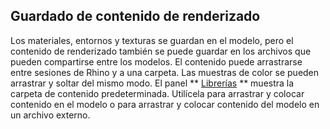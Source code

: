 
## Guardado de contenido de renderizado
Los materiales, entornos y texturas se guardan en el modelo, pero el contenido de renderizado también se puede guardar en los archivos que pueden compartirse entre los modelos. El contenido puede arrastrarse entre sesiones de Rhino y a una carpeta.
Las muestras de color se pueden arrastrar y soltar del mismo modo.
El panel ** [Librerías](libraries.html) ** muestra la carpeta de contenido predeterminada. Utilícela para arrastrar y colocar contenido en el modelo o para arrastrar y colocar contenido del modelo en un archivo externo.
